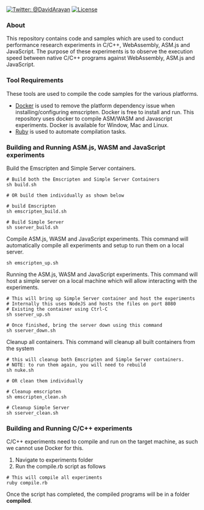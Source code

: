 [![Twitter: @DavidArayan](https://img.shields.io/badge/contact-DavidArayan-blue.svg?style=flat)](https://twitter.com/DavidArayan)
[![License](https://img.shields.io/badge/license-MIT-orange.svg?style=flat)](LICENSE)

### About
This repository contains code and samples which are used to conduct performance research experiments in C/C++, WebAssembly, ASM.js and JavaScript. The purpose of these experiments is to observe the execution speed between native C/C++ programs against WebAssembly, ASM.js and JavaScript.

### Tool Requirements
These tools are used to compile the code samples for the various platforms.

- [Docker](https://www.docker.com/) is used to remove the platform dependency issue when installing/configuring emscripten. Docker is free to install and run. This repository uses docker to compile ASM/WASM and Javascript experiments. Docker is available for Window, Mac and Linux.
- [Ruby](https://www.ruby-lang.org/en/) is used to automate compilation tasks.

### Building and Running ASM.js, WASM and JavaScript experiments
Build the Emscripten and Simple Server containers.

```shell
# Build both the Emscripten and Simple Server Containers
sh build.sh

# OR build them individually as shown below

# build Emscripten
sh emscripten_build.sh

# Build Simple Server
sh sserver_build.sh
```

Compile ASM.js, WASM and JavaScript experiments. This command will automatically compile all experiments and setup to run them on a local server.

```shell
sh emscripten_up.sh
```

Running the ASM.js, WASM and JavaScript experiments. This command will host a simple server on a local machine which will allow interacting with the experiments.

```shell
# This will bring up Simple Server container and host the experiments
# Internally this uses NodeJS and hosts the files on port 8080
# Existing the container using Ctrl-C
sh sserver_up.sh

# Once finished, bring the server down using this command
sh sserver_down.sh
```

Cleanup all containers. This command will cleanup all built containers from the system

```shell
# this will cleanup both Emscripten and Simple Server containers.
# NOTE: to run them again, you will need to rebuild
sh nuke.sh

# OR clean them individually

# Cleanup emscripten
sh emscripten_clean.sh

# Cleanup Simple Server
sh sserver_clean.sh
```

### Building and Running C/C++ experiments
C/C++ experiments need to compile and run on the target machine, as such we cannot use Docker for this.

1. Navigate to experiments folder
2. Run the compile.rb script as follows

```shell
# This will compile all experiments
ruby compile.rb
```

Once the script has completed, the compiled programs will be in a folder **compiled**.
